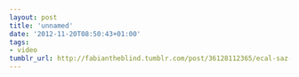 ```yaml
---
layout: post
title: 'unnamed'
date: '2012-11-20T08:50:43+01:00'
tags:
- video
tumblr_url: http://fabiantheblind.tumblr.com/post/36128112365/ecal-saz-the-uncle-sam-machine-processes-grains
---
```

